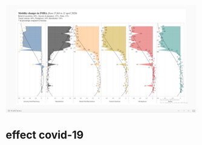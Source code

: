 ![title](https://github.com/aasu14/Tableau-Workspace/blob/master/Mobility%20Changes%20INDIA/2020-04-17%20(1).png)
# effect covid-19
